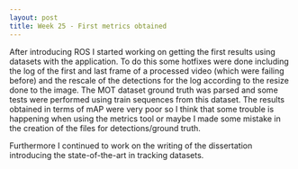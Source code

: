 ```yaml
---
layout: post
title: Week 25 - First metrics obtained
---
```


After introducing ROS I started working on getting the first results using datasets with the application. To do this some hotfixes were done including the log of the first and last frame of a processed video (which were failing before) and the rescale of the detections for the log according to the resize done to the image. The MOT dataset ground truth was parsed and some tests were performed using train sequences from this dataset. The results obtained in terms of mAP were very poor so I think that some trouble is happening when using the metrics tool or maybe I made some mistake in the creation of the files for detections/ground truth.

Furthermore I continued to work on the writing of the dissertation introducing the state-of-the-art in tracking datasets. 

